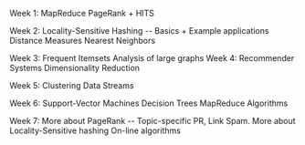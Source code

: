 
Week 1:
 MapReduce
 PageRank + HITS
 
Week 2:
 Locality-Sensitive Hashing -- Basics + Example applications
 Distance Measures
 Nearest Neighbors
 
Week 3:
 Frequent Itemsets
 Analysis of large graphs
 Week 4:
 Recommender Systems
 Dimensionality Reduction
 
Week 5:
 Clustering
 Data Streams
 
Week 6:
 Support-Vector Machines
 Decision Trees
 MapReduce Algorithms
 
Week 7:
 More about PageRank --  Topic-specific PR, Link Spam.
 More about Locality-Sensitive hashing
 On-line algorithms
